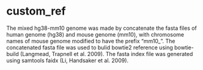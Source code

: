 # custom_ref
The mixed hg38-mm10 genome was made by concatenate the fasta files of human genome (hg38) and mouse genome (mm10), with chromosome names of mouse genome modified to have the prefix “mm10_”. The concatenated fasta file was used to bulid bowtie2 reference using bowtie-build (Langmead, Trapnell et al. 2009). The fasta index file was generated using samtools faidx (Li, Handsaker et al. 2009).
